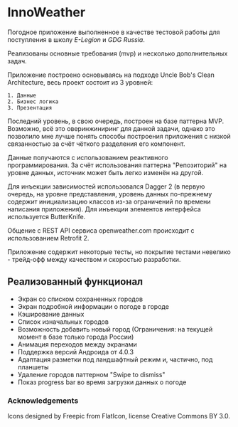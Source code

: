 # InnoWeather

Погодное приложение выполненное в качестве тестовой работы для поступления в школу *E-Legion* и *GDG Russia*.

Реализованы основные требования (mvp) и несколько дополнительных задач.

Приложение построено основываясь на подходе Uncle Bob's Clean Architecture, весь проект состоит из 3 уровней:

	1. Данные 
	2. Бизнес логика 
	3. Презентация 
Последний уровень, в свою очередь, построен на базе паттерна MVP. 
Возможно, всё это оверинжиниринг для данной задачи, однако это позволило мне лучше понять способы построения приложения 
с низкой связанностью за счёт чёткого разделения его компонент.

Данные получаются с использованием реактивного программирования. За счёт использования паттерна "Репозиторий" на уровне данных, 
источник может быть легко изменён на другой.

Для инъекции зависимостей использовался Dagger 2 (в первую очередь, на уровне представления, 
уровень данных по-прежнему содержит инициализацию классов из-за ограничений по времени написания приложения). 
Для инъекции элементов интерфейса используется ButterKnife.

Общение с REST API сервиса openweather.com происходит с использованием Retrofit 2.

Приложение содержит некоторые тесты, но покрытие тестами невелико - трейд-офф между качеством и скоростью разработки.

## Реализованный функционал
- Экран со списком сохраненных городов
- Экран подробной информации о погоде в городе
- Кэширование данных
- Список изначальных городов
- Возможность добавить новый город (Ограничения: на текущей момент в базе только города России)
- Анимация переходов между экранами
- Поддержка версий Андроида от 4.0.3
- Адаптация разметки под ландшафтный режим и, частично, под планшеты
- Удаление городов паттерном "Swipe to dismiss"
- Показ progress bar во время загрузки данных о погоде

### Acknowledgements
Icons designed by Freepic from FlatIcon, license Creative Commons BY 3.0.
